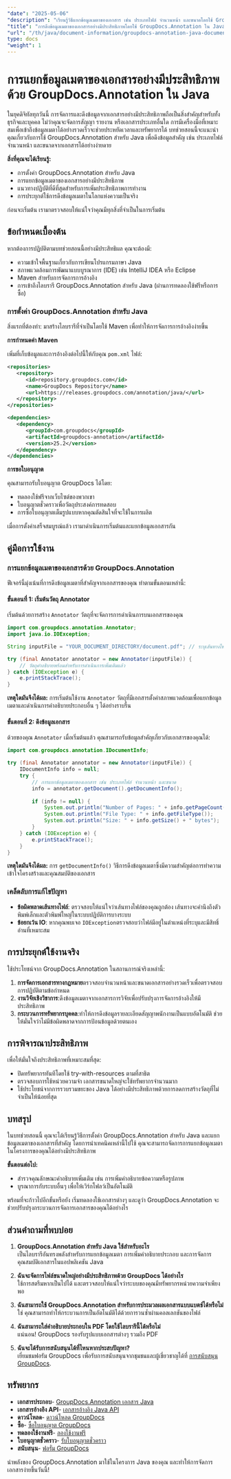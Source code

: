 ```yaml
---
"date": "2025-05-06"
"description": "เรียนรู้วิธีแยกข้อมูลเมตาของเอกสาร เช่น ประเภทไฟล์ จำนวนหน้า และขนาดโดยใช้ GroupDocs.Annotation สำหรับ Java ปรับปรุงการจัดการเอกสารของคุณด้วยการแยกข้อมูลที่มีประสิทธิภาพ"
"title": "การดึงข้อมูลเมตาของเอกสารอย่างมีประสิทธิภาพโดยใช้ GroupDocs.Annotation ใน Java"
"url": "/th/java/document-information/groupdocs-annotation-java-document-info-extraction/"
type: docs
"weight": 1
---
```


# การแยกข้อมูลเมตาของเอกสารอย่างมีประสิทธิภาพด้วย GroupDocs.Annotation ใน Java

ในยุคดิจิทัลทุกวันนี้ การจัดการและดึงข้อมูลจากเอกสารอย่างมีประสิทธิภาพถือเป็นสิ่งสำคัญสำหรับทั้งธุรกิจและบุคคล ไม่ว่าคุณจะจัดการสัญญา รายงาน หรือเอกสารประเภทอื่นใด การมีเครื่องมือที่เหมาะสมเพื่อเข้าถึงข้อมูลเมตาได้อย่างรวดเร็วจะช่วยประหยัดเวลาและทรัพยากรได้ บทช่วยสอนนี้จะแนะนำคุณเกี่ยวกับการใช้ GroupDocs.Annotation สำหรับ Java เพื่อดึงข้อมูลสำคัญ เช่น ประเภทไฟล์ จำนวนหน้า และขนาดจากเอกสารได้อย่างง่ายดาย

**สิ่งที่คุณจะได้เรียนรู้:**
- การตั้งค่า GroupDocs.Annotation สำหรับ Java
- การแยกข้อมูลเมตาของเอกสารอย่างมีประสิทธิภาพ
- แนวทางปฏิบัติที่ดีที่สุดสำหรับการเพิ่มประสิทธิภาพการทำงาน
- การประยุกต์ใช้การดึงข้อมูลเมตาในโลกแห่งความเป็นจริง

ก่อนจะเริ่มต้น เรามาตรวจสอบให้แน่ใจว่าคุณมีทุกสิ่งที่จำเป็นในการเริ่มต้น

## ข้อกำหนดเบื้องต้น

หากต้องการปฏิบัติตามบทช่วยสอนนี้อย่างมีประสิทธิผล คุณจะต้องมี:
- ความเข้าใจพื้นฐานเกี่ยวกับการเขียนโปรแกรมภาษา Java
- สภาพแวดล้อมการพัฒนาแบบบูรณาการ (IDE) เช่น IntelliJ IDEA หรือ Eclipse
- Maven สำหรับการจัดการการอ้างอิง
- การเข้าถึงไลบรารี GroupDocs.Annotation สำหรับ Java (ผ่านการทดลองใช้ฟรีหรือการซื้อ)

### การตั้งค่า GroupDocs.Annotation สำหรับ Java

สิ่งแรกที่ต้องทำ: มาสร้างไลบรารีที่จำเป็นโดยใช้ Maven เพื่อทำให้การจัดการการอ้างอิงง่ายขึ้น

**การกำหนดค่า Maven**

เพิ่มที่เก็บข้อมูลและการอ้างอิงต่อไปนี้ให้กับคุณ `pom.xml` ไฟล์:

```xml
<repositories>
   <repository>
      <id>repository.groupdocs.com</id>
      <name>GroupDocs Repository</name>
      <url>https://releases.groupdocs.com/annotation/java/</url>
   </repository>
</repositories>

<dependencies>
   <dependency>
      <groupId>com.groupdocs</groupId>
      <artifactId>groupdocs-annotation</artifactId>
      <version>25.2</version>
   </dependency>
</dependencies>
```

**การขอใบอนุญาต**

คุณสามารถรับใบอนุญาต GroupDocs ได้โดย:
- ทดลองใช้ฟรีจากเว็บไซต์ของพวกเขา
- ใบอนุญาตชั่วคราวเพื่อวัตถุประสงค์การทดสอบ
- การซื้อใบอนุญาตเต็มรูปแบบหากคุณตัดสินใจที่จะใช้ในการผลิต

เมื่อการตั้งค่าเสร็จสมบูรณ์แล้ว เรามาดำเนินการเริ่มต้นและแยกข้อมูลเอกสารกัน

## คู่มือการใช้งาน

### การแยกข้อมูลเมตาของเอกสารด้วย GroupDocs.Annotation

ฟีเจอร์นี้มุ่งเน้นที่การดึงข้อมูลเมตาที่สำคัญจากเอกสารของคุณ ทำตามขั้นตอนเหล่านี้:

#### ขั้นตอนที่ 1: เริ่มต้นวัตถุ Annotator

เริ่มต้นด้วยการสร้าง `Annotator` วัตถุที่จะจัดการการดำเนินการบนเอกสารของคุณ

```java
import com.groupdocs.annotation.Annotator;
import java.io.IOException;

String inputFile = "YOUR_DOCUMENT_DIRECTORY/document.pdf"; // ระบุเส้นทางไฟล์ของคุณที่นี่

try (final Annotator annotator = new Annotator(inputFile)) {
    // วัตถุคำอธิบายพร้อมสำหรับการดำเนินการเพิ่มเติมแล้ว
} catch (IOException e) {
    e.printStackTrace();
}
```

**เหตุใดมันจึงได้ผล:** การเริ่มต้นใช้งาน `Annotator` วัตถุที่มีเอกสารตั้งค่าสภาพแวดล้อมเพื่อแยกข้อมูลเมตาและดำเนินการคำอธิบายประกอบอื่น ๆ ได้อย่างราบรื่น

#### ขั้นตอนที่ 2: ดึงข้อมูลเอกสาร

ด้วยของคุณ `Annotator` เมื่อเริ่มต้นแล้ว คุณสามารถรับข้อมูลสำคัญเกี่ยวกับเอกสารของคุณได้:

```java
import com.groupdocs.annotation.IDocumentInfo;

try (final Annotator annotator = new Annotator(inputFile)) {
    IDocumentInfo info = null;
    try {
        // การแยกข้อมูลเมตาของเอกสาร เช่น ประเภทไฟล์ จำนวนหน้า และขนาด
        info = annotator.getDocument().getDocumentInfo();
        
        if (info != null) {
            System.out.println("Number of Pages: " + info.getPageCount());
            System.out.println("File Type: " + info.getFileType());
            System.out.println("Size: " + info.getSize() + " bytes");
        }
    } catch (IOException e) {
        e.printStackTrace();
    }
}
```

**เหตุใดมันจึงได้ผล:** การ `getDocumentInfo()` วิธีการดึงข้อมูลเมตาซึ่งมีความสำคัญต่อการทำความเข้าใจโครงสร้างและคุณสมบัติของเอกสาร

### เคล็ดลับการแก้ไขปัญหา

- **ข้อผิดพลาดเส้นทางไฟล์**: ตรวจสอบให้แน่ใจว่าเส้นทางไฟล์ของคุณถูกต้อง เส้นทางจะคำนึงถึงตัวพิมพ์เล็กและตัวพิมพ์ใหญ่ในระบบปฏิบัติการบางระบบ
- **ข้อยกเว้น IO**: หากคุณพบเจอ `IOException`ตรวจสอบว่าไฟล์มีอยู่ในตำแหน่งที่ระบุและมีสิทธิ์อ่านที่เหมาะสม

## การประยุกต์ใช้งานจริง

ใช้ประโยชน์จาก GroupDocs.Annotation ในสถานการณ์จริงเหล่านี้:
1. **การจัดการเอกสารทางกฎหมาย**ตรวจสอบจำนวนหน้าและขนาดเอกสารอย่างรวดเร็วเพื่อตรวจสอบการปฏิบัติตามข้อกำหนด
2. **งานวิจัยเชิงวิชาการ**:ดึงข้อมูลเมตาจากเอกสารการวิจัยเพื่อปรับปรุงการจัดการอ้างอิงให้มีประสิทธิภาพ
3. **กระบวนการทรัพยากรบุคคล**:ทำให้การดึงข้อมูลรายละเอียดสัญญาพนักงานเป็นแบบอัตโนมัติ ช่วยให้มั่นใจว่าไม่มีข้อผิดพลาดจากการป้อนข้อมูลด้วยตนเอง

## การพิจารณาประสิทธิภาพ

เพื่อให้มั่นใจถึงประสิทธิภาพที่เหมาะสมที่สุด:
- ปิดทรัพยากรทันทีโดยใช้ try-with-resources ตามที่สาธิต
- ตรวจสอบการใช้หน่วยความจำ เอกสารขนาดใหญ่จะใช้ทรัพยากรจำนวนมาก
- ใช้ประโยชน์จากการรวบรวมขยะของ Java ได้อย่างมีประสิทธิภาพด้วยการลดการสร้างวัตถุที่ไม่จำเป็นให้น้อยที่สุด

## บทสรุป

ในบทช่วยสอนนี้ คุณจะได้เรียนรู้วิธีการตั้งค่า GroupDocs.Annotation สำหรับ Java และแยกข้อมูลเมตาของเอกสารที่สำคัญ โดยการนำเทคนิคเหล่านี้ไปใช้ คุณจะสามารถจัดการการแยกข้อมูลเมตาในโครงการของคุณได้อย่างมีประสิทธิภาพ

**ขั้นตอนต่อไป:**
- สำรวจคุณลักษณะคำอธิบายเพิ่มเติม เช่น การเพิ่มคำอธิบายข้อความหรือรูปภาพ
- บูรณาการกับระบบอื่นๆ เพื่อให้เวิร์กโฟลว์เป็นอัตโนมัติ

พร้อมที่จะก้าวไปอีกขั้นหรือยัง เริ่มทดลองใช้เอกสารต่างๆ และดูว่า GroupDocs.Annotation จะช่วยปรับปรุงกระบวนการจัดการเอกสารของคุณได้อย่างไร

## ส่วนคำถามที่พบบ่อย

1. **GroupDocs.Annotation สำหรับ Java ใช้สำหรับอะไร**  
   เป็นไลบรารีอันทรงพลังสำหรับการแยกข้อมูลเมตา การเพิ่มคำอธิบายประกอบ และการจัดการคุณสมบัติเอกสารในแอปพลิเคชัน Java

2. **ฉันจะจัดการไฟล์ขนาดใหญ่อย่างมีประสิทธิภาพด้วย GroupDocs ได้อย่างไร**  
   ใช้การสตรีมหากเป็นไปได้ และตรวจสอบให้แน่ใจว่าระบบของคุณมีทรัพยากรหน่วยความจำเพียงพอ

3. **ฉันสามารถใช้ GroupDocs.Annotation สำหรับการประมวลผลเอกสารแบบแบตช์ได้หรือไม่**  
   ใช่ คุณสามารถทำให้กระบวนการเป็นอัตโนมัติได้ด้วยการวนซ้ำผ่านคอลเลกชันของไฟล์

4. **ฉันสามารถใส่คำอธิบายประกอบใน PDF โดยใช้ไลบรารีนี้ได้หรือไม่**  
   แน่นอน! GroupDocs รองรับรูปแบบเอกสารต่างๆ รวมถึง PDF

5. **ฉันจะได้รับการสนับสนุนได้ที่ไหนหากประสบปัญหา?**  
   เยี่ยมชมฟอรัม GroupDocs เพื่อรับการสนับสนุนจากชุมชนและผู้เชี่ยวชาญได้ที่ [การสนับสนุน GroupDocs](https://forum-groupdocs.com/c/annotation).

## ทรัพยากร

- **เอกสารประกอบ**- [GroupDocs.Annotation เอกสาร Java](https://docs.groupdocs.com/annotation/java/)
- **เอกสารอ้างอิง API**- [เอกสารอ้างอิง Java API](https://reference.groupdocs.com/annotation/java/)
- **ดาวน์โหลด**- [ดาวน์โหลด GroupDocs](https://releases.groupdocs.com/annotation/java/)
- **ซื้อ**- [ซื้อใบอนุญาต GroupDocs](https://purchase.groupdocs.com/buy)
- **ทดลองใช้งานฟรี**- [ลองใช้งานฟรี](https://releases.groupdocs.com/annotation/java/)
- **ใบอนุญาตชั่วคราว**- [รับใบอนุญาตชั่วคราว](https://purchase.groupdocs.com/temporary-license/)
- **สนับสนุน**- [ฟอรั่ม GroupDocs](https://forum.groupdocs.com/c/annotation/) 

นำพลังของ GroupDocs.Annotation มาใช้ในโครงการ Java ของคุณ และทำให้การจัดการเอกสารง่ายขึ้นวันนี้!